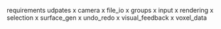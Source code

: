 requirements udpates
x camera
x file_io
x groups
x input
x rendering
x selection
x surface_gen
x undo_redo
x visual_feedback
x voxel_data